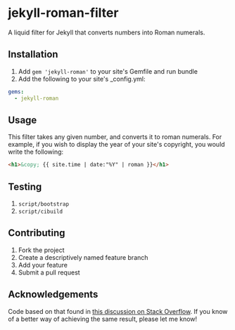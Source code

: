 jekyll-roman-filter
===================

A liquid filter for Jekyll that converts numbers into Roman numerals.

## Installation

1. Add `gem 'jekyll-roman'` to your site's Gemfile and run bundle
2. Add the following to your site's _config.yml:

```yaml
gems:
  - jekyll-roman
```

## Usage

This filter takes any given number, and converts it to roman numerals. For example, if you wish to display the year of your site's copyright, you would write the following:

```html
<h1>&copy; {{ site.time | date:"%Y" | roman }}</h1>
````

## Testing

1. `script/bootstrap`
2. `script/cibuild`

## Contributing

1. Fork the project
2. Create a descriptively named feature branch
3. Add your feature
4. Submit a pull request

## Acknowledgements

Code based on that found in [this discussion on Stack Overflow](http://stackoverflow.com/questions/26092510/roman-numerals-in-ruby). If you know of a better way of achieving the same result, please let me know!

